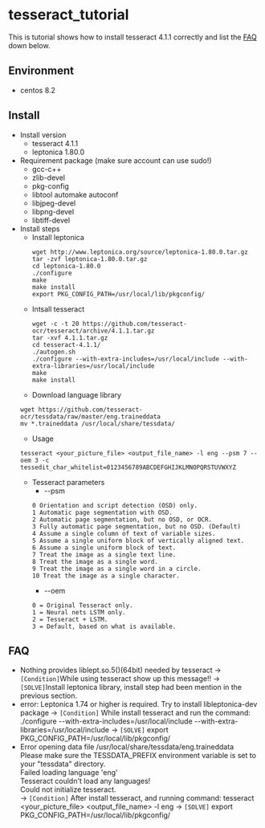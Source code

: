 # tesseract_tutorial
This is tutorial shows how to install tesseract 4.1.1 correctly and list the [FAQ](#FAQ) down below.
## Environment
- centos 8.2

## Install
- Install version
  - tesseract 4.1.1
  - leptonica 1.80.0
- Requirement package (make sure account can use sudo!)
  - gcc-c++
  - zlib-devel
  - pkg-config
  - libtool automake autoconf
  - libjpeg-devel
  - libpng-devel
  - libtiff-devel
- Install steps
  - Install leptonica
    ```
    wget http://www.leptonica.org/source/leptonica-1.80.0.tar.gz
    tar -zvf leptonica-1.80.0.tar.gz
    cd leptonica-1.80.0
    ./configure
    make
    make install
    export PKG_CONFIG_PATH=/usr/local/lib/pkgconfig/
    ```
  - Intsall tesseract
    ```
    wget -c -t 20 https://github.com/tesseract-ocr/tesseract/archive/4.1.1.tar.gz
    tar -xvf 4.1.1.tar.gz
    cd tesseract-4.1.1/
    ./autogen.sh
    ./configure --with-extra-includes=/usr/local/include --with-extra-libraries=/usr/local/include
    make
    make install
    ```
  - Download language library
  ```
  wget https://github.com/tesseract-ocr/tessdata/raw/master/eng.traineddata
  mv *.traineddata /usr/local/share/tessdata/
  ```
  - Usage
  ```
  tesseract <your_picture_file> <output_file_name> -l eng --psm 7 --oem 3 -c tessedit_char_whitelist=0123456789ABCDEFGHIJKLMNOPQRSTUVWXYZ
  ```
  - Tesseract parameters
    - --psm
    ```
    0 Orientation and script detection (OSD) only.
    1 Automatic page segmentation with OSD.
    2 Automatic page segmentation, but no OSD, or OCR.
    3 Fully automatic page segmentation, but no OSD. (Default)
    4 Assume a single column of text of variable sizes.
    5 Assume a single uniform block of vertically aligned text.
    6 Assume a single uniform block of text.
    7 Treat the image as a single text line.
    8 Treat the image as a single word.
    9 Treat the image as a single word in a circle.
    10 Treat the image as a single character.
    ```
    - --oem
    ```
    0 = Original Tesseract only.
    1 = Neural nets LSTM only.
    2 = Tesseract + LSTM.
    3 = Default, based on what is available.
    ```
## FAQ
- Nothing provides liblept.so.5()(64bit) needed by tesseract
  → ```[Condition]```While using tesseract show up this message!!
  → ```[SOLVE]```Install leptonica library, install step had been mention in the previous section.
- error: Leptonica 1.74 or higher is required. Try to install libleptonica-dev package
  → ```[Condition]``` While install tesseract and run the command: ./configure --with-extra-includes=/usr/local/include --with-extra-libraries=/usr/local/include
  → ```[SOLVE]``` export PKG_CONFIG_PATH=/usr/local/lib/pkgconfig/
- Error opening data file /usr/local/share/tessdata/eng.traineddata  
  Please make sure the TESSDATA_PREFIX environment variable is set to your "tessdata" directory.  
  Failed loading language 'eng'  
  Tesseract couldn't load any languages!  
  Could not initialize tesseract.  
  → ```[Condition]``` After install tesseract, and running command: tesseract <your_picture_file> <output_file_name> -l eng
  → ```[SOLVE]``` export PKG_CONFIG_PATH=/usr/local/lib/pkgconfig/
